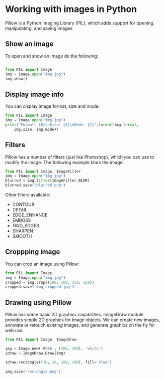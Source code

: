 # Working with images in Python

Pillow is a Python Imaging Library (PIL), which adds support for opening, manipulating, and saving images.

## Show an image
To open and show an image do the following:
```python

from PIL import Image
img = Image.open("img.jpg")
img.show()
```

## Display image info
You can display image format, size and mode:
```python
from PIL import Image
img = Image.open("img.jpg")    
print("Format: {0}\nSize: {1}\nMode: {2}".format(img.format, 
    img.size, img.mode))
```

## Filters
Pillow has a number of filters (just like Photoshop), which you can use to modify the image. The following example blurs the image:
```python
from PIL import Image, ImageFilter
img = Image.open("img.jpg")
blurred = img.filter(ImageFilter.BLUR)
blurred.save("blurred.png")
```

Other filters available:
- CONTOUR
- DETAIL
- EDGE_ENHANCE
- EMBOSS
- FIND_EDGES
- SHARPEN
- SMOOTH

## Croppping image
You can crop an image using Pillow:
```python
from PIL import Image
img = Image.open("img.jpg")
cropped = img.crop((100, 100, 350, 350))
cropped.save('img_cropped.jpg')
```

## Drawing using Pillow
Pillow has some basic 2D graphics capabilities. ImageDraw module provides simple 2D graphics for Image objects. We can create new images, annotate or retouch existing images, and generate graphics on the fly for web use.

```python
from PIL import Image, ImageDraw

img = Image.new('RGBA', (200, 200), 'white')    
idraw = ImageDraw.Draw(img)

idraw.rectangle((10, 10, 100, 100), fill='blue')
 
img.save('rectangle.png')
```